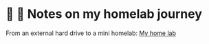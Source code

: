 # 🧰 🚧 Notes on my homelab journey

From an external hard drive to a mini homelab: [My home lab](https://github.com/thequietlife/homelab/blob/main/assets/setup.md)





